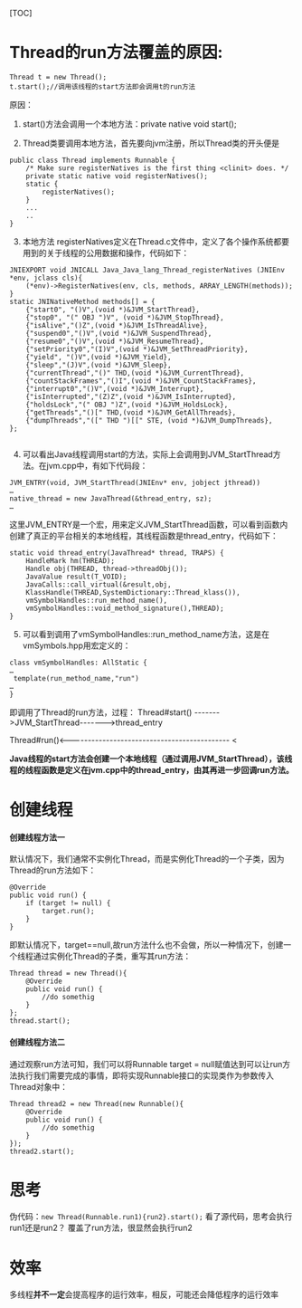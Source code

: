 [TOC]

# Thread的run方法覆盖的原因:

```
Thread t = new Thread();
t.start();//调用该线程的start方法即会调用t的run方法
```

原因：

1. start()方法会调用一个本地方法：private native void start();

2. Thread类要调用本地方法，首先要向jvm注册，所以Thread类的开头便是

```
public class Thread implements Runnable {  
	/* Make sure registerNatives is the first thing <clinit> does. */  
	private static native void registerNatives();  
	static {  
		registerNatives();  
	}  
	...  
	..  
}  
```

3. 本地方法 registerNatives定义在Thread.c文件中，定义了各个操作系统都要用到的关于线程的公用数据和操作，代码如下：

```
JNIEXPORT void JNICALL Java_Java_lang_Thread_registerNatives (JNIEnv *env, jclass cls){   
	(*env)->RegisterNatives(env, cls, methods, ARRAY_LENGTH(methods));   
}  
static JNINativeMethod methods[] = {   
	{"start0", "()V",(void *)&JVM_StartThread},   
	{"stop0", "(" OBJ ")V", (void *)&JVM_StopThread},   
	{"isAlive","()Z",(void *)&JVM_IsThreadAlive},   
	{"suspend0","()V",(void *)&JVM_SuspendThread},   
	{"resume0","()V",(void *)&JVM_ResumeThread},   
	{"setPriority0","(I)V",(void *)&JVM_SetThreadPriority},   
	{"yield", "()V",(void *)&JVM_Yield},   
	{"sleep","(J)V",(void *)&JVM_Sleep},   
	{"currentThread","()" THD,(void *)&JVM_CurrentThread},   
	{"countStackFrames","()I",(void *)&JVM_CountStackFrames},   
	{"interrupt0","()V",(void *)&JVM_Interrupt},   
	{"isInterrupted","(Z)Z",(void *)&JVM_IsInterrupted},   
	{"holdsLock","(" OBJ ")Z",(void *)&JVM_HoldsLock},   
	{"getThreads","()[" THD,(void *)&JVM_GetAllThreads},   
	{"dumpThreads","([" THD ")[[" STE, (void *)&JVM_DumpThreads},   
};
		
```

4. 可以看出Java线程调用start的方法，实际上会调用到JVM_StartThread方法。在jvm.cpp中，有如下代码段： 
   		
```
JVM_ENTRY(void, JVM_StartThread(JNIEnv* env, jobject jthread))   
…  
native_thread = new JavaThread(&thread_entry, sz);   
…   
```

这里JVM_ENTRY是一个宏，用来定义JVM_StartThread函数，可以看到函数内创建了真正的平台相关的本地线程，其线程函数是thread_entry，代码如下：

```
static void thread_entry(JavaThread* thread, TRAPS) {   
	HandleMark hm(THREAD);   
	Handle obj(THREAD, thread->threadObj());   
	JavaValue result(T_VOID);   
	JavaCalls::call_virtual(&result,obj,  
	KlassHandle(THREAD,SystemDictionary::Thread_klass()),  
	vmSymbolHandles::run_method_name(),  
	vmSymbolHandles::void_method_signature(),THREAD);  
} 
```

5. 可以看到调用了vmSymbolHandles::run_method_name方法，这是在vmSymbols.hpp用宏定义的：
```
class vmSymbolHandles: AllStatic {   
…  
 template(run_method_name,"run")  
…  
} 
```
即调用了Thread的run方法，过程：
Thread#start() ------->JVM_StartThread------->thread_entry

Thread#run()<-------------------------------------------- <

**Java线程的start方法会创建一个本地线程（通过调用JVM_StartThread），该线程的线程函数是定义在jvm.cpp中的thread_entry，由其再进一步回调run方法。**

# 创建线程

#### 创建线程方法一

默认情况下，我们通常不实例化Thread，而是实例化Thread的一个子类，因为Thread的run方法如下：

```
@Override
public void run() {
    if (target != null) {
        target.run();
    }
}
```

即默认情况下，target==null,故run方法什么也不会做，所以一种情况下，创建一个线程通过实例化Thread的子类，重写其run方法：

```
Thread thread = new Thread(){
	@Override
	public void run() {
		//do somethig
	}
};
thread.start();
```

#### 创建线程方法二
通过观察run方法可知，我们可以将Runnable target = null赋值达到可以让run方法执行我们需要完成的事情，即将实现Runnable接口的实现类作为参数传入Thread对象中：

```
Thread thread2 = new Thread(new Runnable(){
	@Override
	public void run() {
		//do somethig
	}
});
thread2.start();
```

# 思考

伪代码：`new Thread(Runnable.run1){run2}.start();`
看了源代码，思考会执行run1还是run2？
覆盖了run方法，很显然会执行run2

# 效率

多线程**并不一定**会提高程序的运行效率，相反，可能还会降低程序的运行效率